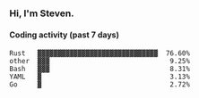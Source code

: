 ### Hi, I'm Steven.

#### Coding activity (past 7 days)
```
Rust   ▓▓▓▓▓▓▓▓▓▓▓▓▓▓▓▓▓▓▓▓▓▓▓▓▓▓▓▓▓▓  76.60%
other  ▓▓▓                              9.25%
Bash   ▓▓▓                              8.31%
YAML   ▓                                3.13%
Go     ▓                                2.72%
```
